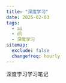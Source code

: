 ```yaml
---
title: "深度学习"
date: 2025-02-03
tags:
  - ai
  - dl
  - 深度学习
sitemap:
  exclude: false
  changefreq: hourly
---
```


深度学习学习笔记